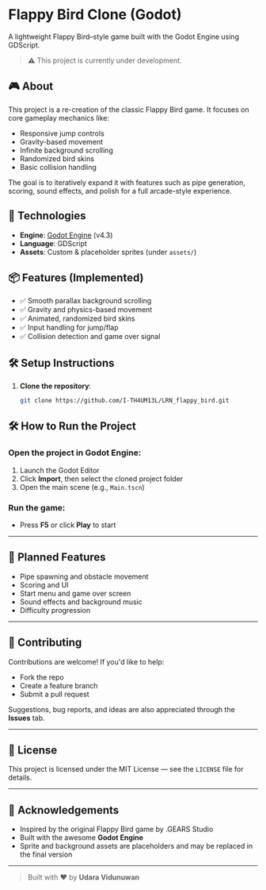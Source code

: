 # Flappy Bird Clone (Godot)

A lightweight Flappy Bird–style game built with the Godot Engine using GDScript.

> ⚠️ This project is currently under development.

## 🎮 About

This project is a re-creation of the classic Flappy Bird game. It focuses on core gameplay mechanics like:

- Responsive jump controls  
- Gravity-based movement  
- Infinite background scrolling  
- Randomized bird skins  
- Basic collision handling

The goal is to iteratively expand it with features such as pipe generation, scoring, sound effects, and polish for a full arcade-style experience.

## 🚀 Technologies

- **Engine**: [Godot Engine](https://godotengine.org/) (v4.3)  
- **Language**: GDScript  
- **Assets**: Custom & placeholder sprites (under `assets/`)

## 📦 Features (Implemented)

- ✅ Smooth parallax background scrolling  
- ✅ Gravity and physics-based movement  
- ✅ Animated, randomized bird skins  
- ✅ Input handling for jump/flap  
- ✅ Collision detection and game over signal  

## 🛠️ Setup Instructions

1. **Clone the repository**:
   ```bash
   git clone https://github.com/I-TH4UM13L/LRN_flappy_bird.git

## 🛠️ How to Run the Project

### Open the project in Godot Engine:

1. Launch the Godot Editor  
2. Click **Import**, then select the cloned project folder  
3. Open the main scene (e.g., `Main.tscn`)

### Run the game:

- Press **F5** or click **Play** to start

---

## 🎯 Planned Features

- Pipe spawning and obstacle movement  
- Scoring and UI  
- Start menu and game over screen  
- Sound effects and background music  
- Difficulty progression  

---

## 🤝 Contributing

Contributions are welcome! If you'd like to help:

- Fork the repo  
- Create a feature branch  
- Submit a pull request  

Suggestions, bug reports, and ideas are also appreciated through the **Issues** tab.

---

## 📄 License

This project is licensed under the MIT License — see the `LICENSE` file for details.

---

## 🙏 Acknowledgements

- Inspired by the original Flappy Bird game by .GEARS Studio  
- Built with the awesome **Godot Engine**  
- Sprite and background assets are placeholders and may be replaced in the final version

---

> Built with ❤️ by **Udara Vidunuwan**
